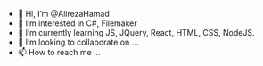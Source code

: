 - 👋 Hi, I’m @AlirezaHamad
- 👀 I’m interested in C#, Filemaker 
- 🌱 I’m currently learning JS, JQuery, React, HTML, CSS, NodeJS.
- 💞️ I’m looking to collaborate on ...
- 📫 How to reach me ...

<!---
AlirezaHamad/AlirezaHamad is a ✨ special ✨ repository because its `README.md` (this file) appears on your GitHub profile.
You can click the Preview link to take a look at your changes.
--->
